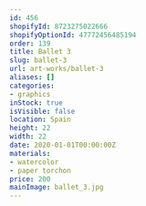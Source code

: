 ```yaml
---
id: 456
shopifyId: 8723275022666
shopifyOptionId: 47772456485194
order: 139
title: Ballet 3
slug: ballet-3
url: art-works/ballet-3
aliases: []
categories:
- graphics
inStock: true
isVisible: false
location: Spain
height: 22
width: 22
date: 2020-01-01T00:00:00Z
materials:
- watercolor
- paper torchon
price: 200
mainImage: ballet_3.jpg
---
```

